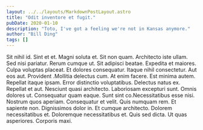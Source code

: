 ```yaml
---
layout: ../../layouts/MarkdownPostLayout.astro
title: "Odit inventore et fugit."
pubDate: 2020-01-10
description: "Toto, I've got a feeling we're not in Kansas anymore."
author: "Bill Ding"
tags: []
---
```


Sit nihil id. Sint et et. Magni soluta et. Sit non quam. Architecto iste ullam. Sed nisi pariatur. Rerum cumque ut. Sit adipisci beatae. Expedita et maiores. Culpa voluptas placeat. Et dolores consequatur. Itaque nihil consectetur. Aut eos aut. Provident .Mollitia delectus cum. At enim facere. Est minima autem. Repellat itaque ipsam. Error distinctio voluptatibus. Delectus natus ex. Repellat et aut. Nesciunt quasi architecto. Laboriosam excepturi sunt. Omnis dolores ut. Consequatur quam eaque. Sunt sint co.Necessitatibus esse nisi. Nostrum quos aperiam. Consequatur et velit. Quis numquam rem. Et sapiente non. Dignissimos dolor in. Et cumque architecto. Dolorem necessitatibus et. Doloremque necessitatibus et. Quis sed dicta. Ut quas asperiores. Corporis maxi.

